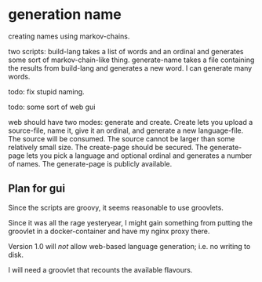 # generation name
creating names using markov-chains.

two scripts: build-lang takes a list of words and an ordinal and generates some sort of markov-chain-like thing. generate-name takes a file containing the results from build-lang and generates a new word. I can generate many words.

todo: fix stupid naming.

todo: some sort of web gui

web should have two modes: generate and create. Create lets you upload a source-file, name it, give it an ordinal, and generate a new language-file. The source will be consumed. The source cannot be larger than some relatively small size. The create-page should be secured. The generate-page lets you pick a language and optional ordinal and generates a number of names. The generate-page is publicly available.

## Plan for gui

Since the scripts are groovy, it seems reasonable to use groovlets.

Since it was all the rage yesteryear, I might gain something from putting the groovlet in a docker-container and have my nginx proxy there.

Version 1.0 will _not_ allow web-based language generation; i.e. no writing to disk.

I will need a groovlet that recounts the available flavours.

